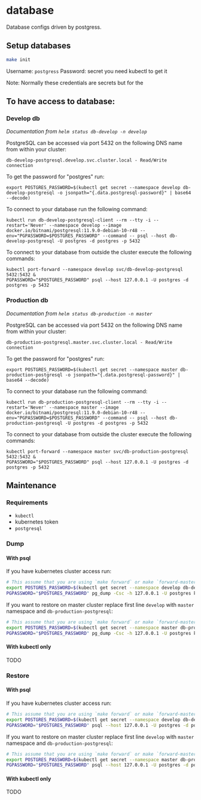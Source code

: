 # database

Database configs driven by postgress.


## Setup databases

```bash
make init
```
Username: `postgress`
Password: secret you need kubectl to get it

Note: Normally these credentials are secrets but for the
## To have access to database:

### Develop db
*Documentation from `helm status db-develop -n develop`*

PostgreSQL can be accessed via port 5432 on the following DNS name from within your cluster:

    db-develop-postgresql.develop.svc.cluster.local - Read/Write connection

To get the password for "postgres" run:

    export POSTGRES_PASSWORD=$(kubectl get secret --namespace develop db-develop-postgresql -o jsonpath="{.data.postgresql-password}" | base64 --decode)

To connect to your database run the following command:

    kubectl run db-develop-postgresql-client --rm --tty -i --restart='Never' --namespace develop --image docker.io/bitnami/postgresql:11.9.0-debian-10-r48 --env="PGPASSWORD=$POSTGRES_PASSWORD" --command -- psql --host db-develop-postgresql -U postgres -d postgres -p 5432



To connect to your database from outside the cluster execute the following commands:

    kubectl port-forward --namespace develop svc/db-develop-postgresql 5432:5432 &
    PGPASSWORD="$POSTGRES_PASSWORD" psql --host 127.0.0.1 -U postgres -d postgres -p 5432

### Production db
*Documentation from `helm status db-production -n master`*

PostgreSQL can be accessed via port 5432 on the following DNS name from within your cluster:

    db-production-postgresql.master.svc.cluster.local - Read/Write connection

To get the password for "postgres" run:

    export POSTGRES_PASSWORD=$(kubectl get secret --namespace master db-production-postgresql -o jsonpath="{.data.postgresql-password}" | base64 --decode)

To connect to your database run the following command:

    kubectl run db-production-postgresql-client --rm --tty -i --restart='Never' --namespace master --image docker.io/bitnami/postgresql:11.9.0-debian-10-r48 --env="PGPASSWORD=$POSTGRES_PASSWORD" --command -- psql --host db-production-postgresql -U postgres -d postgres -p 5432

To connect to your database from outside the cluster execute the following commands:

    kubectl port-forward --namespace master svc/db-production-postgresql 5432:5432 &
    PGPASSWORD="$POSTGRES_PASSWORD" psql --host 127.0.0.1 -U postgres -d postgres -p 5432


## Maintenance
### Requirements
- `kubectl`
- kubernetes token
- `postgresql`

### Dump
#### With psql
If you have kubernetes cluster access run:
```bash
# This assume that you are using `make forward` or make `forward-master`
export POSTGRES_PASSWORD=$(kubectl get secret --namespace develop db-develop-postgresql -o jsonpath="{.data.postgresql-password}" | base64 --decode)
PGPASSWORD="$POSTGRES_PASSWORD" pg_dump -Csc -h 127.0.0.1 -U postgres koleg > schema/koleg.sql
```

If you want to restore on master cluster replace first line `develop` with `master` namespace and `db-production-postgresql`:
```bash
# This assume that you are using `make forward` or make `forward-master`
export POSTGRES_PASSWORD=$(kubectl get secret --namespace master db-production-postgresql -o jsonpath="{.data.postgresql-password}" | base64 --decode)
PGPASSWORD="$POSTGRES_PASSWORD" pg_dump -Csc -h 127.0.0.1 -U postgres koleg > schema/koleg.sql
```

#### With kubectl only
TODO

### Restore
#### With psql
If you have kubernetes cluster access run:
```bash
# This assume that you are using `make forward` or make `forward-master`
export POSTGRES_PASSWORD=$(kubectl get secret --namespace develop db-develop-postgresql -o jsonpath="{.data.postgresql-password}" | base64 --decode)
PGPASSWORD="$POSTGRES_PASSWORD" psql --host 127.0.0.1 -U postgres -d postgres -p 5432 < schema/koleg.sql
```

If you want to restore on master cluster replace first line `develop` with `master` namespace and `db-production-postgresql`:
```bash
# This assume that you are using `make forward` or make `forward-master`
export POSTGRES_PASSWORD=$(kubectl get secret --namespace master db-production-postgresql -o jsonpath="{.data.postgresql-password}" | base64 --decode)
PGPASSWORD="$POSTGRES_PASSWORD" psql --host 127.0.0.1 -U postgres -d postgres -p 5432 < schema/koleg.sql
```

#### With kubectl only
TODO
